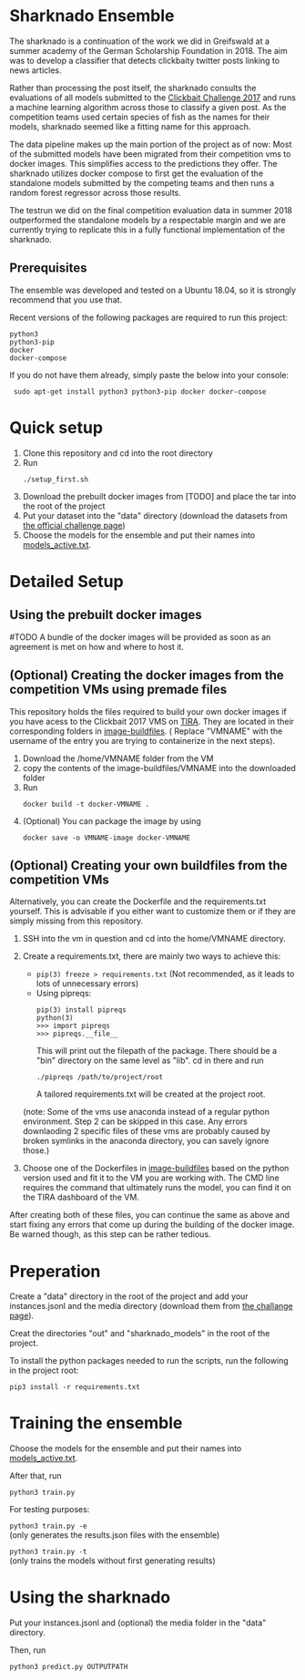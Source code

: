 # Sharknado Ensemble

The sharknado is a continuation of the work we did in Greifswald at a summer academy of the German Scholarship Foundation in 2018. The aim was to develop a classifier that detects clickbaity twitter posts linking to news articles. 

Rather than processing the post itself, the sharknado consults the evaluations of all models submitted to the [Clickbait Challenge 2017](https://www.clickbait-challenge.org/) and runs a machine learning algorithm across those to classify a given post. As the competition teams used certain species of fish as the names for their models, sharknado seemed like a fitting name for this approach.

The data pipeline makes up the main portion of the project as of now: Most of the submitted models have been migrated from their competition vms to docker images. This simplifies access to the predictions they offer. The sharknado utilizes docker compose to first get the evaluation of the standalone models submitted by the competing teams and then runs a random forest regressor across those results. 

The testrun we did on the final competition evaluation data in summer 2018 outperformed the standalone models by a respectable margin and we are currently trying to replicate this in a fully functional implementation of the sharknado.

## Prerequisites

The ensemble was developed and tested on a Ubuntu 18.04, so it is strongly recommend that you use that.

Recent versions of the following packages are required to run this project:
```
python3 
python3-pip
docker
docker-compose
```

If you do not have them already, simply paste the below into your console:
```
 sudo apt-get install python3 python3-pip docker docker-compose
```


# Quick setup 

1. Clone this repository and cd into the root directory
2. Run
    ``` 
    ./setup_first.sh 
    ```
3. Download the prebuilt docker images from [TODO] and place the tar into the root of the project
4. Put your dataset into the "data" directory (download the datasets from [the official challenge page](https://www.clickbait-challenge.org/))
5. Choose the models for the ensemble and put their names into [models_active.txt](models_active.txt).



# Detailed Setup
## Using the prebuilt docker images

#TODO A bundle of the docker images will be provided as soon as an agreement is met on how and where to host it.

## (Optional) Creating the docker images from the competition VMs using premade files

This repository holds the files required to build your own docker images if you have acess to the Clickbait 2017 VMS on [TIRA](https://www.tira.io/task/clickbait-detection/). They are located in their corresponding folders in [image-buildfiles](image-buildfiles). 
( Replace "VMNAME" with the username of the entry you are trying to containerize in the next steps).

1. Download the /home/VMNAME folder from the VM
2. copy the contents of the image-buildfiles/VMNAME into the downloaded folder
3. Run
    ```
    docker build -t docker-VMNAME .
    ```
4. (Optional) You can package the image by using
    ```
    docker save -o VMNAME-image docker-VMNAME
    ```

## (Optional) Creating your own buildfiles from the competition VMs

Alternatively, you can create the Dockerfile and the requirements.txt yourself. This is advisable if you either want to customize them or if they are simply missing from this repository.

1. SSH into the vm in question and cd into the home/VMNAME directory.
2. Create a requirements.txt, there are mainly two ways to achieve this:
    * ```pip(3) freeze > requirements.txt``` (Not recommended, as it leads to lots of unnecessary errors)
    * Using pipreqs: 
        ```
        pip(3) install pipreqs
        python(3)
        >>> import pipreqs
        >>> pipreqs.__file__
        ```
        This will print out the filepath of the package. There should be a "bin" directory on the same level as  "lib". cd in there and run
        ```
        ./pipreqs /path/to/project/root
        ```
        A tailored requirements.txt will be created at the project root. 

    (note: Some of the vms use anaconda instead of a regular python environment. Step 2 can be skipped in this case. Any errors downlaoding 2 specific files of these vms are probably caused by broken symlinks in the anaconda directory, you can savely ignore those.)

3. Choose one of the Dockerfiles in [image-buildfiles](image-buildfiles) based on the python version used and fit it to the VM you are working with. The CMD line requires the command that ultimately runs the model, you can find it on the TIRA dashboard of the VM.

After creating both of these files, you can continue the same as above and start fixing any errors that come up during the building of the docker image. Be warned though, as this step can be rather tedious.

# Preperation

Create a "data" directory in the root of the project and add your instances.jsonl and the media directory (download them from [the challange page](https://www.clickbait-challenge.org/)).

Creat the directories "out" and "sharknado_models" in the root of the project.

To install the python packages needed to run the scripts, run the following in the project root:
```
pip3 install -r requirements.txt
```

# Training the ensemble

Choose the models for the ensemble and put their names into [models_active.txt](models_active.txt).

 

After that, run 
```
python3 train.py
```

For testing purposes:

```python3 train.py -e```     
(only generates the results.json files with the ensemble)

```python3 train.py -t```   
(only trains the models without first generating results)



# Using the sharknado

Put your instances.jsonl and (optional) the media folder in the "data" directory.

Then, run 
```
python3 predict.py OUTPUTPATH
```

